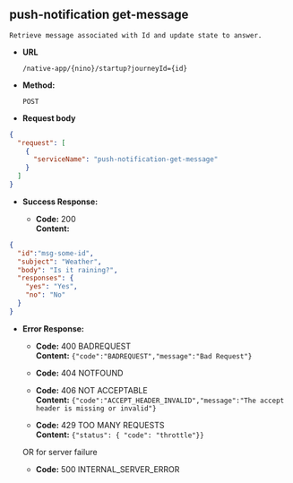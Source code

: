 push-notification get-message
----
    
    Retrieve message associated with Id and update state to answer.
  
* **URL**

  `/native-app/{nino}/startup?journeyId={id}`

* **Method:**
  
  `POST`
  
*  **Request body**

```json
{
  "request": [
    {
      "serviceName": "push-notification-get-message"
    }
  ]
}
```

* **Success Response:**

  * **Code:** 200 <br />
    **Content:** 

```json
{
  "id":"msg-some-id",
  "subject": "Weather",
  "body": "Is it raining?",
  "responses": {
    "yes": "Yes",
    "no": "No"
  }
}
```

* **Error Response:**

  * **Code:** 400 BADREQUEST <br />
    **Content:** `{"code":"BADREQUEST","message":"Bad Request"}`

  * **Code:** 404 NOTFOUND <br/>

  * **Code:** 406 NOT ACCEPTABLE <br />
    **Content:** `{"code":"ACCEPT_HEADER_INVALID","message":"The accept header is missing or invalid"}`

  * **Code:** 429 TOO MANY REQUESTS <br />
    **Content:** `{"status": { "code": "throttle"}}`

  OR for server failure

  * **Code:** 500 INTERNAL_SERVER_ERROR <br/>



